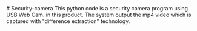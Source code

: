 <div style="; position: relative; 
top:0; left: 650px;"></div>
# Security-camera
This python code is a security camera program using USB Web Cam. in this product. The system output the mp4 video which is captured with "difference extraction" technology.
